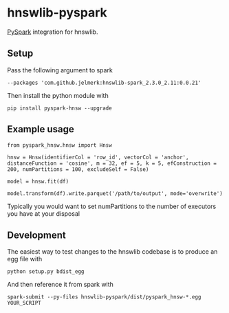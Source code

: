 hnswlib-pyspark
===============

[PySpark](https://spark.apache.org/) integration for hnswlib.

Setup
-----

Pass the following argument to spark

    --packages 'com.github.jelmerk:hnswlib-spark_2.3.0_2.11:0.0.21'

Then install the python module with

    pip install pyspark-hnsw --upgrade
    

Example usage
-------------

    from pyspark_hnsw.hnsw import Hnsw
    
    hnsw = Hnsw(identifierCol = 'row_id', vectorCol = 'anchor', distanceFunction = 'cosine', m = 32, ef = 5, k = 5, efConstruction = 200, numPartitions = 100, excludeSelf = False)
    
    model = hnsw.fit(df)
    
    model.transform(df).write.parquet('/path/to/output', mode='overwrite')


Typically you would want to set numPartitions to the number of executors you have at your disposal


Development
-----------

The easiest way to test changes to the hnswlib codebase is to produce an egg file with

    python setup.py bdist_egg
    
And then reference it from spark with

    spark-submit --py-files hnswlib-pyspark/dist/pyspark_hnsw-*.egg YOUR_SCRIPT
